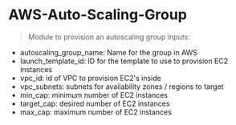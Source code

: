 # AWS-Auto-Scaling-Group
> Module to provision an autoscaling group
_Inputs_:
- autoscaling_group_name: Name for the group in AWS
- launch_template_id: ID for the template to use to provision EC2 instances
- vpc_id: id of VPC to provision EC2's inside
- vpc_subnets: subnets for availability zones / regions to target
- min_cap: minimum number of EC2 instances
- target_cap: desired number of EC2 instances
- max_cap: maximum number of EC2 instances
